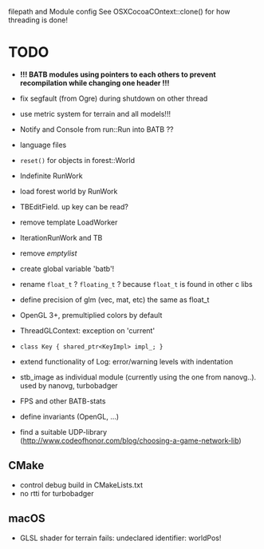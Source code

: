 filepath and Module config
See OSXCocoaCOntext::clone() for how threading is done!

# TODO
* **!!! BATB modules using pointers to each others to prevent recompilation while
  changing one header !!!**
* fix segfault (from Ogre) during shutdown on other thread
* use metric system for terrain and all models!!!
* Notify and Console from run::Run into BATB ??
* language files
* `reset()` for objects in forest::World
* Indefinite RunWork
* load forest world by RunWork
* TBEditField. up key can be read?
* remove template LoadWorker
* IterationRunWork and TB
* remove _emptylist_
* create global variable 'batb'!

* rename `float_t` ?  `floating_t` ? because `float_t` is found in other c libs
* define precision of glm (vec, mat, etc) the same as float_t 
* OpenGL 3+, premultiplied colors by default
* ThreadGLContext: exception on 'current'
* `class Key { shared_ptr<KeyImpl> impl_; }`
* extend functionality of Log: error/warning levels with indentation
* stb_image as individual module (currently using the one from nanovg..). used by nanovg, turbobadger
* FPS and other BATB-stats
* define invariants (OpenGL, ...)
* find a suitable UDP-library (http://www.codeofhonor.com/blog/choosing-a-game-network-lib)

## CMake

* control debug build in CMakeLists.txt
* no rtti for turbobadger

## macOS
* GLSL shader for terrain fails: undeclared identifier: worldPos!
